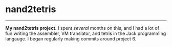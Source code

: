 # nand2tetris
***
**My nand2tetris project.** I spent *several* months on this, and I had a lot of fun writing the assembler, VM translator, and tetris in the Jack programming langauge. I began regularly making commits around project 6.
